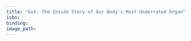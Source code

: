 ```yaml
---
title: "Gut: The Inside Story of Our Body's Most Underrated Organ"
isbn:
binding:
image_path:
---
```

